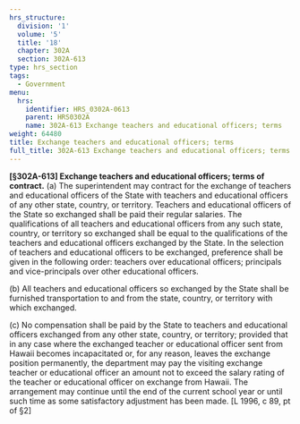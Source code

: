 ```yaml
---
hrs_structure:
  division: '1'
  volume: '5'
  title: '18'
  chapter: 302A
  section: 302A-613
type: hrs_section
tags:
  - Government
menu:
  hrs:
    identifier: HRS_0302A-0613
    parent: HRS0302A
    name: 302A-613 Exchange teachers and educational officers; terms
weight: 64480
title: Exchange teachers and educational officers; terms
full_title: 302A-613 Exchange teachers and educational officers; terms
---
```

**[§302A-613] Exchange teachers and educational officers; terms of contract.** (a) The superintendent may contract for the exchange of teachers and educational officers of the State with teachers and educational officers of any other state, country, or territory. Teachers and educational officers of the State so exchanged shall be paid their regular salaries. The qualifications of all teachers and educational officers from any such state, country, or territory so exchanged shall be equal to the qualifications of the teachers and educational officers exchanged by the State. In the selection of teachers and educational officers to be exchanged, preference shall be given in the following order: teachers over educational officers; principals and vice-principals over other educational officers.

(b) All teachers and educational officers so exchanged by the State shall be furnished transportation to and from the state, country, or territory with which exchanged.

(c) No compensation shall be paid by the State to teachers and educational officers exchanged from any other state, country, or territory; provided that in any case where the exchanged teacher or educational officer sent from Hawaii becomes incapacitated or, for any reason, leaves the exchange position permanently, the department may pay the visiting exchange teacher or educational officer an amount not to exceed the salary rating of the teacher or educational officer on exchange from Hawaii. The arrangement may continue until the end of the current school year or until such time as some satisfactory adjustment has been made. [L 1996, c 89, pt of §2]